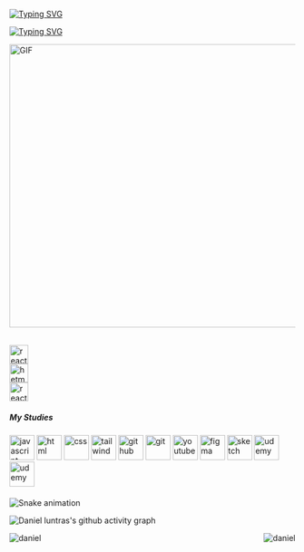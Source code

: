 

<p align="center">
  
<a href="https://git.io/typing-svg"><img src="https://readme-typing-svg.herokuapp.com?font=Fira+Code&pause=1000&color=F7F7F7&width=500&height=70&lines=I+am+Luntras+Daniel;web+design+and+frontend" alt="Typing SVG" /></a>


  
  
  
  
  

<a href="https://git.io/typing-svg"><img src="https://readme-typing-svg.herokuapp.com?size=25&background=E630C700&vCenter=true&lines=Hi%2C+I'm+Luntras+Daniel++;WEB+DEVELOPER;i+study+1+year" alt="Typing SVG" align="center"/></a>
</p>



<img align="center" alt="GIF" src="https://cdn.dribbble.com/users/2893989/screenshots/16236767/media/554e7141509321d24f39a9142403132d.png" width="1100" height="500" /> 




<br>
<br>


<a href="https://twitter.com/luntras1" target="_blank"><img src="https://www.vectorlogo.zone/logos/twitter/twitter-official.svg" alt="react-ui-kit.com" height="33" width="33" /></a>
<br>
<a href="https://www.linkedin.com/in/dani-luntras-13795b19a/" ><img src="https://www.vectorlogo.zone/logos/linkedin/linkedin-tile.svg" alt="hetmann" height="33" width="33" /></a>
<br>
<a href="https://www.instagram.com/luntras_deniel99/" target="_blank"><img src="https://www.vectorlogo.zone/logos/instagram/instagram-icon.svg" alt="react-ui-kit.com" height="33" width="33" /></a>








#####                                                                     My Studies
<p align="left">

<img src="https://www.vectorlogo.zone/logos/javascript/javascript-icon.svg" alt="javascript" width="44" height="44"/>
<img src="https://www.vectorlogo.zone/logos/w3_html5/w3_html5-icon.svg" alt="html" width="44" height="44"/>
<img src="https://www.vectorlogo.zone/logos/w3_css/w3_css-icon.svg" alt="css" width="44" height="44"/>
<img src="https://www.vectorlogo.zone/logos/tailwindcss/tailwindcss-icon.svg" alt="tailwind" width="44" height="44"/>
<img src="https://www.vectorlogo.zone/logos/github/github-icon.svg" alt="github" width="44" height="44"/>
<img src="https://www.vectorlogo.zone/logos/git-scm/git-scm-icon.svg" alt="git" width="44" height="44"/>
<img src="https://www.vectorlogo.zone/logos/youtube/youtube-icon.svg" alt="youtube" width="44" height="44"/>
<img src="https://www.vectorlogo.zone/logos/figma/figma-icon.svg" alt="figma" width="44" height="44"/>
<img src="https://www.vectorlogo.zone/logos/sketchapp/sketchapp-icon.svg" alt="sketch" width="44" height="44"/>
<img src="https://www.vectorlogo.zone/logos/udemy/udemy-icon.svg" alt="udemy" width="44" height="44"/>
  <img src="https://svg2raster.fileformat.info/vlz.jsp?svg=%2Flogos%2Freactjs%2Freactjs-icon.svg" alt="udemy" width="44" height="44"/>
  
  
  
  
</p>

#### 
![Snake animation](https://github.com/thepiyushmalhotra/thepiyushmalhotra/blob/output/github-contribution-grid-snake.svg)

![Daniel luntras's github activity graph](https://activity-graph.herokuapp.com/graph?username=DANIELluntras&theme=dracula)

<p align="center"><img align="left" src="https://github-readme-stats.vercel.app/api/top-langs/?username=DANIELluntras&layout=compact&hide=html" alt="daniel" /></p>

<p align="center">&nbsp;<img align="right" src="https://github-readme-stats.vercel.app/api?username=DANIELluntras&show_icons=true" alt="daniel" />

</p>




